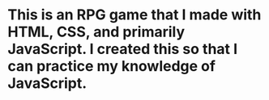 # This is an RPG game that I made with HTML, CSS, and primarily JavaScript. I created this so that I can practice my knowledge of JavaScript.
